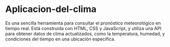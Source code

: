 # Aplicacion-del-clima
Es una sencilla herramienta para consultar el pronóstico meteorológico en tiempo real. Está construida con HTML, CSS y JavaScript, y utiliza una API para obtener datos de clima actualizados, como la temperatura, humedad, y condiciones del tiempo en una ubicación específica.

